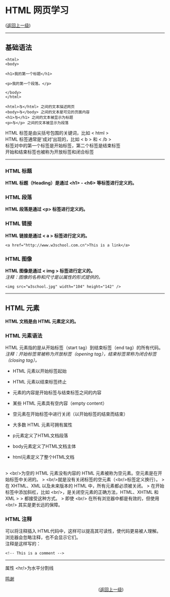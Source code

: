 # HTML 网页学习  
([返回上一级](../README.md))  

---

## 基础语法  
~~~  
<html>
<body>
  
<h1>我的第一个标题</h1>
  
<p>我的第一个段落。</p>
  
</body>
</html>
~~~  
~~~
<html>与</html> 之间的文本描述网页  
<body>与</body> 之间的文本是可见的页面内容  
<h1>与</h1> 之间的文本被显示为标题  
<p>与</p> 之间的文本被显示为段落  
~~~  

HTML 标签是由尖括号包围的关键词，比如 &lt; html &gt;  
HTML 标签通常是'成对'出现的，比如 &lt; b &gt; 和 &lt; /b &gt;  
标签对中的第一个标签是开始标签，第二个标签是结束标签  
开始和结束标签也被称为开放标签和闭合标签  
  
---
  
### HTML 标题  
__HTML 标题（Heading）是通过 &lt;h1&gt; - &lt;h6&gt; 等标签进行定义的。__  
### HTML 段落  
__HTML 段落是通过 &lt;p&gt; 标签进行定义的。__  
### HTML 链接  
__HTML 链接是通过 &lt; a &gt; 标签进行定义的。__   
~~~  
<a href="http://www.w3school.com.cn">This is a link</a>
~~~  

### HTML 图像  
__HTML 图像是通过 &lt; img &gt; 标签进行定义的。__  
_注释：图像的名称和尺寸是以属性的形式提供的。_  
~~~  
<img src="w3school.jpg" width="104" height="142" />
~~~

---  


## HTML 元素  
__HTML 文档是由 HTML 元素定义的。__
### HTML 元素语法  
HTML 元素指的是从开始标签（start tag）到结束标签（end tag）的所有代码。  
_注释：开始标签常被称为开放标签（opening tag），结束标签常称为闭合标签（closing tag）。_  

* HTML 元素以开始标签起始
* HTML 元素以结束标签终止
* 元素的内容是开始标签与结束标签之间的内容
* 某些 HTML 元素具有空内容（empty content）
* 空元素在开始标签中进行关闭（以开始标签的结束而结束）
* 大多数 HTML 元素可拥有属性  
  
* p元素定义了HTML文档段落
* body元素定义了HTML文档主体
* html元素定义了整个HTML文档
<br/>  
> &lt;br/&gt;为空的 HTML 元素没有内容的 HTML 元素被称为空元素。空元素是在开始标签中关闭的。
> &lt;br/&gt;就是没有关闭标签的空元素（&lt;br/&gt;标签定义换行）。
> 在 XHTML、XML 以及未来版本的 HTML 中，所有元素都必须被关闭。
> 在开始标签中添加斜杠，比如 &lt;br/&gt;，是关闭空元素的正确方法，HTML、XHTML 和 XML > > 都接受这种方式。
> 即使 &lt;br/&gt; 在所有浏览器中都是有效的，但使用 &lt;br/&gt; 其实是更长远的保障。
  
### HTML 注释  
可以将注释插入 HTML代码中，这样可以提高其可读性，使代码更易被人理解。浏览器会忽略注释，也不会显示它们。  
注释是这样写的：  
~~~
<!-- This is a comment -->
~~~  
  
***  
  
属性
&lt;hr/&gt;为水平分割线
  
[鸣谢](https://www.cnblogs.com/xudong-bupt/p/3909416.html)  
  
&emsp;&emsp;&emsp;&emsp;&emsp;&emsp;&emsp;&emsp;&emsp;&emsp;&emsp;&emsp;&emsp;&emsp;&emsp;&emsp;&emsp;&emsp;&emsp;&emsp;&emsp;([返回上一级](../README.md))
